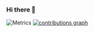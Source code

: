 ### Hi there 👋


<!-- **Chandrashekhar928/Chandrashekhar928** is a ✨ _special_ ✨ repository because its `README.md` (this file) appears on your GitHub profile.

Here are some ideas to get you started:

- 🔭 I’m currently working on ...
- 🌱 I’m currently learning ...
- 👯 I’m looking to collaborate on ...
- 🤔 I’m looking for help with ...
- 💬 Ask me about ...
- 📫 How to reach me: ...
- 😄 Pronouns: ...
- ⚡ Fun fact: ... -->


![Metrics](https://metrics.lecoq.io/Chandrashekhar928?template=terminal&config.timezone=Asia%2FCalcutta)
[![contributions graph](https://activity-graph.herokuapp.com/graph?username=Chandrashekhar928&bg_color=171717&color=01a706&line=00b3ff&point=4fff42&area=true&hide_border=true&theme=chartreuse-dark&custom_title=contributions%20graph	)](https://github.com/ashutosh00710/github-readme-activity-graph)

